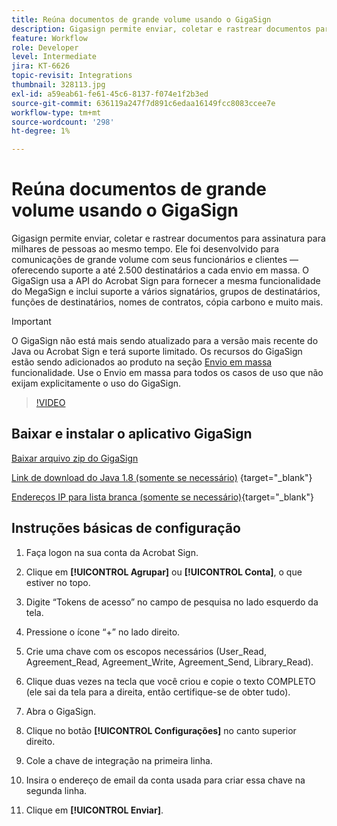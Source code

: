 ```yaml
---
title: Reúna documentos de grande volume usando o GigaSign
description: Gigasign permite enviar, coletar e rastrear documentos para assinatura para milhares de pessoas ao mesmo tempo
feature: Workflow
role: Developer
level: Intermediate
jira: KT-6626
topic-revisit: Integrations
thumbnail: 328113.jpg
exl-id: a59eab61-fe61-45c6-8137-f074e1f2b3ed
source-git-commit: 636119a247f7d891c6edaa16149fcc8083ccee7e
workflow-type: tm+mt
source-wordcount: '298'
ht-degree: 1%

---
```


# Reúna documentos de grande volume usando o GigaSign

Gigasign permite enviar, coletar e rastrear documentos para assinatura para milhares de pessoas ao mesmo tempo. Ele foi desenvolvido para comunicações de grande volume com seus funcionários e clientes — oferecendo suporte a até 2.500 destinatários a cada envio em massa. O GigaSign usa a API do Acrobat Sign para fornecer a mesma funcionalidade do MegaSign e inclui suporte a vários signatários, grupos de destinatários, funções de destinatários, nomes de contratos, cópia carbono e muito mais.

>[!IMPORTANT]
>
>O GigaSign não está mais sendo atualizado para a versão mais recente do Java ou Acrobat Sign e terá suporte limitado. Os recursos do GigaSign estão sendo adicionados ao produto na seção [Envio em massa](https://helpx.adobe.com/acrobat/using/send-in-bulk.html) funcionalidade. Use o Envio em massa para todos os casos de uso que não exijam explicitamente o uso do GigaSign.

>[!VIDEO](https://video.tv.adobe.com/v/328113?quality=12&learn=on&hidetitle=true)

## Baixar e instalar o aplicativo GigaSign

[Baixar arquivo zip do GigaSign](https://acrobat.adobe.com/id/urn:aaid:sc:US:001cf62d-1cab-46c7-aa96-661ac8680206)

[Link de download do Java 1.8 (somente se necessário)](https://www.oracle.com/java/technologies/javase/javase8-archive-downloads.html) {target="_blank"}

[Endereços IP para lista branca (somente se necessário)](https://helpx.adobe.com/br/sign/system-requirements.html#IPs){target="_blank"}

## Instruções básicas de configuração

1. Faça logon na sua conta da Acrobat Sign.

1. Clique em **[!UICONTROL Agrupar]** ou **[!UICONTROL Conta]**, o que estiver no topo.

1. Digite “Tokens de acesso” no campo de pesquisa no lado esquerdo da tela.

1. Pressione o ícone “+” no lado direito.

1. Crie uma chave com os escopos necessários (User_Read, Agreement_Read, Agreement_Write, Agreement_Send, Library_Read).

1. Clique duas vezes na tecla que você criou e copie o texto COMPLETO (ele sai da tela para a direita, então certifique-se de obter tudo).

1. Abra o GigaSign.

1. Clique no botão **[!UICONTROL Configurações]** no canto superior direito.

1. Cole a chave de integração na primeira linha.

1. Insira o endereço de email da conta usada para criar essa chave na segunda linha.

1. Clique em **[!UICONTROL Enviar]**.
